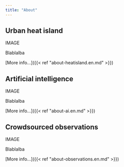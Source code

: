 ```yaml
---
title: "About"
---
```


## Urban heat island

IMAGE

Blablalba

[More info...]({{< ref "about-heatisland.en.md" >}})

## Artificial intelligence

IMAGE

Blablalba

[More info...]({{< ref "about-ai.en.md" >}})

## Crowdsourced observations

IMAGE

Blablalba

[More info...]({{< ref "about-observations.en.md" >}})
